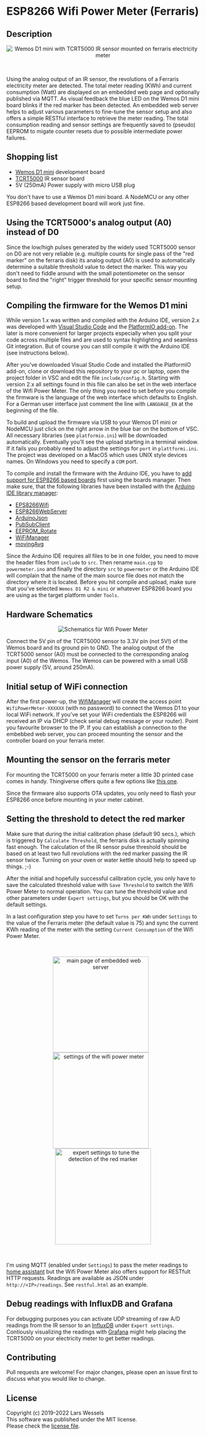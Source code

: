 # ESP8266 Wifi Power Meter (Ferraris)

## Description

<p align="center"><img src="assets/ferraris_meter.png" alt="Wemos D1 mini
with TCRT5000 IR sensor mounted on ferraris electricity meter"></p><br>

Using the analog output of an IR sensor, the revolutions of a Ferraris
electricity meter are detected. The total meter reading (KWh) and current
consumption (Watt) are displayed on an embedded web page and optionally published
via MQTT. As visual feedback the blue LED on the Wemos D1 mini board blinks if
the red marker has been detected. An embedded web server helps to adjust
various parameters to fine-tune the sensor setup and also offers a simple
RESTful interface to retrieve the meter reading. The total consumption
reading and sensor settings are frequently saved to (pseudo) EEPROM to
migate counter resets due to possible intermediate power failures.

## Shopping list

* [Wemos D1 mini](https://arduino-projekte.info/wemos-d1-mini/) development board
* [TCRT5000](https://www.google.com/search?q=TCRT5000) IR sensor board
* 5V (250mA) Power supply with micro USB plug

You don't have to use a Wemos D1 mini board. A NodeMCU or any other ESP8266
based development board will work just fine.

## Using the TCRT5000's analog output (A0) instead of D0

Since the low/high pulses generated by the widely used TCRT5000 sensor on D0 are
not very reliable (e.g. multiple counts for single pass of the "red marker" on
the ferraris disk) its analog output (A0) is used to automatically determine a
suitable threshold value to detect the marker. This way you don't need to fiddle
around with the small potentiometer on the sensor board to find the "right" trigger
threshold for your specific sensor mounting setup.

## Compiling the firmware for the Wemos D1 mini

While version 1.x was written and compiled with the Arduino IDE, version 2.x
was developed with [Visual Studio Code](https://code.visualstudio.com/) and
the [PlatformIO add-on](https://platformio.org/install/ide?install=vscode).
The later is more convenient for larger projects especially when you split
your code across multiple files and are used to syntax highlighting and
seamless Git integration. But of course you can still compile it with the
Arduino IDE (see instructions below).

After you've downloaded Visual Studio Code and installed the PlatformIO add-on,
clone or download this repository to your pc or laptop, open the project folder
in VSC and edit the file `include/config.h`. Starting with version 2.x all settings
found in this file can also be set in the web interface of the Wifi Power Meter.
The only thing you need to set before you compile the firmware is the language
of the web interface which defaults to English. For a German user interface just
comment the line with `LANGUAGE_EN` at the beginning of the file.

To build and upload the firmware via USB to your Wemos D1 mini or NodeMCU just
click on the right arrow in the blue bar on the bottom of VSC. All necessary libraries
(see `platformio.ini`) will be downloaded automatically. Eventually you'll see
the upload starting in a terminal window. If it fails you probably need to adjust
the settings for `port` in `plattformi.ini`. The project was developed on a MacOS
which uses UNIX style devices names. On Windows you need to specify a `COM` port.

To compile and install the firmware with the Arduino IDE, you have to
[add support for ESP8266 based boards](https://github.com/esp8266/Arduino) first
using the boards manager. Then make sure, that the following libraries have been
installed with the [Arduino IDE library manager](https://www.arduino.cc/en/Guide/Libraries):

* [EPS8266Wifi](https://github.com/esp8266/Arduino/tree/master/libraries/ESP8266WiFi)
* [ESP8266WebServer](https://github.com/esp8266/Arduino/tree/master/libraries/ESP8266WebServer)
* [ArduinoJson](https://arduinojson.org/)
* [PubSubClient](https://github.com/knolleary/pubsubclient/releases)
* [EEPROM_Rotate](https://github.com/xoseperez/eeprom_rotate)
* [WiFiManager](https://github.com/tzapu/WiFiManager)
* [movingAvg](https://github.com/JChristensen/movingAvg)

Since the Arduino IDE requires all files to be in one folder, you need to move
the header files from `include` to `src`. Then rename `main.cpp` to `powermeter.ino`
and finally the directory `src` to `powermeter` or the Arduino IDE will complain
that the name of the main source file does not match the directory where it is located.
Before you hit compile and upload, make sure that you've selected `Wemos D1 R2 & mini`
or whatever ESP8266 board you are using as the target platform under `Tools`.

## Hardware Schematics

<p align="center">
<img src="assets/schematics.png" alt="Schematics für Wifi Power Meter">
</p>

Connect the 5V pin of the TCRT5000 sensor to 3.3V pin (not 5V!) of the Wemos
board and its ground pin to GND. The analog output of the TCRT5000 sensor (A0)
must be connected to the corresponding analog input (A0) of the Wemos. The Wemos
can be powered with a small USB power supply (5V, around 250mA).

## Initial setup of WiFi connection

After the first power-up, the [WifiManager](https://github.com/tzapu/WiFiManager)
will create the access point `WifiPowerMeter-XXXXXX` (with no password) to connect
the Wemos D1 to your local WiFi network. If you've set your WiFi credentials
the ESP8266 will received an IP via DHCP (check serial debug message or your router).
Point you favourite browser to the IP. If you can establish a connection to the
embebbed web server, you can proceed mounting the sensor and the controller board
on your ferraris meter.

## Mounting the sensor on the ferraris meter

For mounting the TCRT5000 on your ferraris meter a little 3D printed case
comes in handy. Thingiverse offers quite a few options like
[this one](https://www.thingiverse.com/thing:2668168).

Since the firmware also supports OTA updates, you only need to flash your ESP8266
once before mounting in your meter cabinet.

## Setting the threshold to detect the red marker

Make sure that during the initial calibration phase (default 90 secs.), which is
triggered by `Calculate Threshold`, the ferraris disk is actually spinning fast
enough. The calculation of the IR sensor pulse threshold should be based on
at least two full revolutions with the red marker passing the IR sensor twice.
Turning on your oven or water kettle should help to speed up things. ;-)

After the initial and hopefully successful calibration cycle, you only have to
save the calculated threshold value with `Save Threshold` to switch the Wifi
Power Meter to normal operation. You can tune the threshold value and other
parameters under `Expert settings`, but you should be OK with the default settings.

In a last configuration step you have to set `Turns per KWh` under `Settings`
to the value of the Ferraris meter (the default value is 75) and sync the
current KWh reading of the meter with the setting `Current Consumption` of
the Wifi Power Meter.

<br><p align="center"><img align="top" src="assets/main_page.png" alt="main page of
embedded web server" width="250">&nbsp;&nbsp;&nbsp;<img align="top" src="assets/main_settings.png"
alt="settings of the wifi power meter" width="250">&nbsp;&nbsp;&nbsp;<img align="top"
src="assets/expert_settings.png" alt="expert settings to tune the detection of
the red marker" width="250"></p><br>

I'm using MQTT (enabled under `Settings`) to pass the meter readings to [home
assistant](https://www.home-assistant.io) but the Wifi Power Meter also offers
support for RESTfult HTTP requests. Readings are available as JSON under
`http://<IP>/readings`. See `restful.html` as an example.

## Debug readings with InfluxDB and Grafana

For debugging purposes you can activate UDP streaming of raw A/D readings from the
IR sensor to an [InfluxDB](https://www.influxdata.com/products/influxdb-overview/)
under `Expert settings`. Contiously visualizing the readings with [Grafana](https://grafana.com/oss/grafana/)
might help placing the TCRT5000 on your electricity meter to get better readings.

## Contributing

Pull requests are welcome! For major changes, please open an issue first to discuss
what you would like to change.

## License

Copyright (c) 2019-2022 Lars Wessels  
This software was published under the MIT license.  
Please check the [license file](LICENSE).
